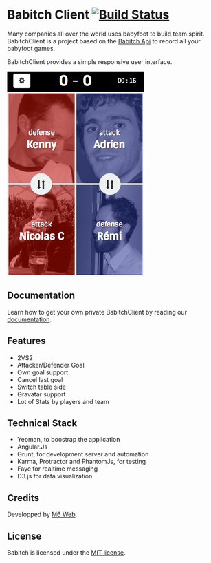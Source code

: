 # Babitch Client [![Build Status](https://travis-ci.org/M6Web/BabitchClient.png?branch=master)](https://travis-ci.org/M6Web/BabitchClient)

Many companies all over the world uses babyfoot to build team spirit. BabitchClient is a project based on the [Babitch Api](https://github.com/M6Web/Babitch) to record all your babyfoot games.

BabitchClient provides a simple responsive user interface.

![Babitch Screenshot](screenshot.png)

## Documentation

Learn how to get your own private BabitchClient by reading our [documentation](./doc/).

## Features

* 2VS2
* Attacker/Defender Goal
* Own goal support
* Cancel last goal
* Switch table side
* Gravatar support
* Lot of Stats by players and team

## Technical Stack

* Yeoman, to boostrap the application
* Angular.Js
* Grunt, for development server and automation
* Karma, Protractor and PhantomJs, for testing
* Faye for realtime messaging
* D3.js for data visualization

## Credits

Developped by [M6 Web](http://tech.m6web.fr/).

## License

Babitch is licensed under the [MIT license](LICENSE).
